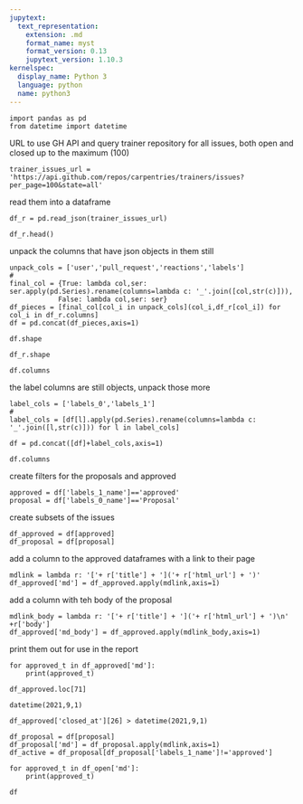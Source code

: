 ```yaml
---
jupytext:
  text_representation:
    extension: .md
    format_name: myst
    format_version: 0.13
    jupytext_version: 1.10.3
kernelspec:
  display_name: Python 3
  language: python
  name: python3
---
```


```{code-cell} ipython3
import pandas as pd
from datetime import datetime
```

URL to use GH API and query trainer repository for all issues, both open and closed up to the maximum (100)

```{code-cell} ipython3
trainer_issues_url = 'https://api.github.com/repos/carpentries/trainers/issues?per_page=100&state=all'
```

read them into a dataframe

```{code-cell} ipython3
df_r = pd.read_json(trainer_issues_url)
```

```{code-cell} ipython3
df_r.head()
```

unpack the columns that have json objects in them still

```{code-cell} ipython3
unpack_cols = ['user','pull_request','reactions','labels']
#
final_col = {True: lambda col,ser: ser.apply(pd.Series).rename(columns=lambda c: '_'.join([col,str(c)])),
            False: lambda col,ser: ser}
df_pieces = [final_col[col_i in unpack_cols](col_i,df_r[col_i]) for col_i in df_r.columns]
df = pd.concat(df_pieces,axis=1)
```

```{code-cell} ipython3
df.shape
```

```{code-cell} ipython3
df_r.shape
```

```{code-cell} ipython3
df.columns
```

the label columns are still objects, unpack those more

```{code-cell} ipython3
label_cols = ['labels_0','labels_1']
#
label_cols = [df[l].apply(pd.Series).rename(columns=lambda c: '_'.join([l,str(c)])) for l in label_cols]

df = pd.concat([df]+label_cols,axis=1)
```

```{code-cell} ipython3
df.columns
```

create filters for the proposals and approved

```{code-cell} ipython3
approved = df['labels_1_name']=='approved'
proposal = df['labels_0_name']=='Proposal'
```

create subsets of the issues

```{code-cell} ipython3
df_approved = df[approved]
df_proposal = df[proposal]
```

add a column to the approved dataframes with a link to their page

```{code-cell} ipython3
mdlink = lambda r: '['+ r['title'] + ']('+ r['html_url'] + ')'
df_approved['md'] = df_approved.apply(mdlink,axis=1)
```

add a column with teh body of the proposal

```{code-cell} ipython3
mdlink_body = lambda r: '['+ r['title'] + ']('+ r['html_url'] + ')\n' +r['body']
df_approved['md_body'] = df_approved.apply(mdlink_body,axis=1)
```

print them out for use in the report

```{code-cell} ipython3
for approved_t in df_approved['md']:
    print(approved_t)
```

```{code-cell} ipython3
df_approved.loc[71]
```

```{code-cell} ipython3
datetime(2021,9,1)
```

```{code-cell} ipython3
df_approved['closed_at'][26] > datetime(2021,9,1)
```

```{code-cell} ipython3
df_proposal = df[proposal]
df_proposal['md'] = df_proposal.apply(mdlink,axis=1)
df_active = df_proposal[df_proposal['labels_1_name']!='approved']
```

```{code-cell} ipython3
for approved_t in df_open['md']:
    print(approved_t)
```

```{code-cell} ipython3
df
```
